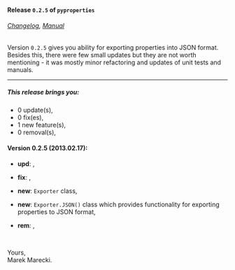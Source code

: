 #### Release `0.2.5` of `pyproperties`

###### [Changelog](./Changelog.mdown), [Manual](./manual/index.mdown)


Version `0.2.5` gives you ability for exporting properties into JSON format. 
Besides this, there were few small updates but they are not worth mentioning - 
it was mostly minor refactoring and updates of unit tests and manuals. 


----


##### This release brings you:
*   0 update(s),
*   0 fix(es),
*   1 new feature(s),
*   0 removal(s),


#### Version 0.2.5 (2013.02.17):

* __upd__:  ,


* __fix__:  ,


* __new__:  `Exporter` class,
* __new__:  `Exporter.JSON()` class which provides functionality for exporting properties to JSON format,


* __rem__:  ,

&nbsp;

Yours,  
Marek Marecki.